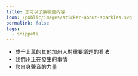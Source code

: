 ```yaml
---
title: 您可以了解哪些內容
icon: /public/images/sticker-about-sparkles.svg
permalink: false
tags:
  - snippets
---
```

* 成千上萬的其他加州人對重要議題的看法
* 我們州正在發生的事情
* 您自身聲音的力量
